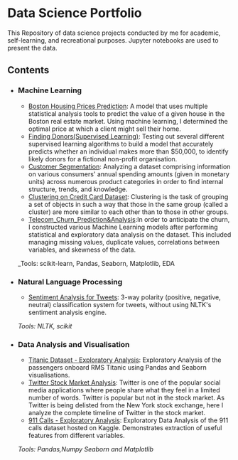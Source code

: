 # Data Science Portfolio
This Repository of data science projects conducted by me for academic, self-learning, and recreational purposes. Jupyter notebooks are used to present the data.

## Contents

- ### Machine Learning

	- [Boston Housing Prices Prediction](https://github.com/sagark31/Data_Science_Portfolio/blob/main/portfolio/Boston%20Housing/boston_housing.ipynb): A model that uses multiple statistical analysis tools to predict the value of a given house in the Boston real estate market. Using machine learning, I determined the optimal price at which a client might sell their home.
	- [Finding Donors(Supervised Learning)](https://github.com/sagark31/Data_Science_Portfolio/blob/main/portfolio/Finding%20Donor/finding_donors.ipynb): Testing out several different supervised learning algorithms to build a model that accurately predicts whether an individual makes more than $50,000, to identify likely donors for a fictional non-profit organisation.
	- [Customer Segmentation](https://github.com/sagark31/Data_Science_Portfolio/blob/main/portfolio/Customer%20segmentation/customer_segments.ipynb): Analyzing a dataset comprising information on various consumers' annual spending amounts (given in monetary units) across numerous product categories in order to find internal structure, trends, and knowledge.
	- [Clustering on Credit Card Dataset](https://github.com/sagark31/Data_Science_Portfolio/blob/main/portfolio/Creditcard%20Clustering/Credit_Card_Clustering.ipynb): Clustering is the task of grouping a set of objects in such a way that those in the same group (called a cluster) are more similar to each other than to those in other groups.
	- [Telecom_Churn_Prediction&Analysis](https://github.com/sagark31/Data_Science_Portfolio/blob/main/portfolio/Telecom%20churn/TELE_COM_CHURN_ML.ipynb):In order to anticipate the churn, I constructed various Machine Learning models after performing statistical and exploratory data analysis on the dataset. This included managing missing values, duplicate values, correlations between variables, and skewness of the data.

	_Tools: scikit-learn, Pandas, Seaborn, Matplotlib, EDA

- ### Natural Language Processing
	- [Sentiment Analysis for Tweets](https://github.com/sagark31/Data_Science_Portfolio/blob/main/portfolio/Twitter%20Sentiment%20and%20Stock%20Market%20Analysis/Twitter%20sentiment%20analysis.ipynb): 3-way polarity (positive, negative, neutral) classification system for tweets, without using NLTK's sentiment analysis engine. 


	_Tools: NLTK, scikit_
	
- ### Data Analysis and Visualisation
	- [Titanic Dataset - Exploratory Analysis](https://github.com/sagark31/Data_Science_Portfolio/blob/main/portfolio/Titanic%20EDA/Titanic%20Dataset%20-%20Exploratory%20Analysis.ipynb): Exploratory Analysis of the passengers onboard RMS Titanic using Pandas and Seaborn visualisations.
	- [Twitter Stock Market Analysis](https://github.com/sagark31/Data_Science_Portfolio/blob/main/portfolio/Twitter%20Sentiment%20and%20Stock%20Market%20Analysis/Twitter%20Stock%20Market%20Analysis%20using%20Python.ipynb): Twitter is one of the popular social media applications where people share what they feel in a limited number of words. Twitter is popular but not in the stock market. As Twitter is being delisted from the New York stock exchange, here I analyze the complete timeline of Twitter in the stock market.
	- [911 Calls - Exploratory Analysis](https://github.com/sagark31/Data_Science_Portfolio/blob/main/portfolio/911%20calls%20EDA/911%20Calls%20-%20Exploratory%20Analysis.ipynb): Exploratory Data Analysis of the 911 calls dataset hosted on Kaggle. Demonstrates extraction of useful features from different variables.


		
	_Tools: Pandas,Numpy Seaborn and Matplotlib_
